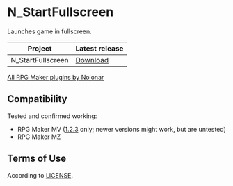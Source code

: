 # N_StartFullscreen
Launches game in fullscreen.

| Project           | Latest release      |
| ----------------- | ------------------- |
| N_StartFullscreen | [Download][release] |

[All RPG Maker plugins by Nolonar][hub]

## Compatibility
Tested and confirmed working:
- RPG Maker MV ([1.2.3][release_1_2_3] only; newer versions might work, but are untested)
- RPG Maker MZ

## Terms of Use
According to [LICENSE](LICENSE).

  [hub]: https://github.com/Nolonar/RM_Plugins
  [release]: https://github.com/Nolonar/RM_Plugins-StartFullscreen/releases/latest/download/N_StartFullscreen.js
  [release_1_2_3]: https://github.com/Nolonar/RM_Plugins-StartFullscreen/releases/tag/v1.2.3
